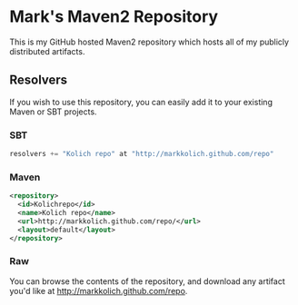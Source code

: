 # Mark's Maven2 Repository

This is my GitHub hosted Maven2 repository which hosts all of my publicly distributed artifacts.

## Resolvers

If you wish to use this repository, you can easily add it to your existing Maven or SBT projects.

### SBT

```scala
resolvers += "Kolich repo" at "http://markkolich.github.com/repo"
```

### Maven

```xml
<repository>
  <id>Kolichrepo</id>
  <name>Kolich repo</name>
  <url>http://markkolich.github.com/repo/</url>
  <layout>default</layout>
</repository>
```

### Raw

You can browse the contents of the repository, and download any artifact you'd like at <a href="http://markkolich.github.com/repo">http://markkolich.github.com/repo</a>.